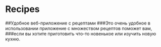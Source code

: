 # Recipes
##Удобное веб-приложение с рецептами
###Это очень удобное в использовании приложение с множеством рецептов поможет вам, 
###если вы хотите приготовить что-то новенькое или изучить новую кухню.
